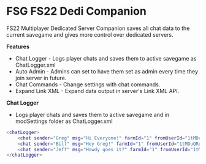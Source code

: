 # FSG FS22 Dedi Companion

FS22 Multiplayer Dedicated Server Companion saves all chat data to the current savegame and gives more control over dedicated servers.

__Features__
- Chat Logger - Logs player chats and saves them to active savegame as ChatLogger.xml
- Auto Admin - Admins can set to have them set as admin every time they join server in future.
- Chat Commands - Change settings with chat commands.
- Expand Link XML - Expand data output in server's Link XML API.

__Chat Logger__
 - Logs player chats and saves them to active savegame and in modSettings folder as ChatLogger.xml

```lua
<chatLogger>
    <chat sender="Greg" msg="Hi Everyone!" farmId="1" fromUserId="1tMDuQRobBhJvt2UQfsKUvCKQVHvvMJJ3svvjdfasdS4=" timestamp="2023-01-08 13:27:53"/>
    <chat sender="Bill" msg="Hey Greg!" farmId="1" fromUserId="1tMDuQRobBhJvt2UQfsKUvCKQVHvvMJJ3svvjdfasdS4=" timestamp="2023-01-08 12:55:24"/>
    <chat sender="Jeff" msg="Howdy goes it?" farmId="1" fromUserId="1tMDuQRobBhJvt2UQfsKUvCKQVHvvMJJ3svvjdfasdS4=" timestamp="2023-01-08 12:55:24"/>
</chatLogger>
```